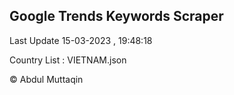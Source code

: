 

## Google Trends Keywords Scraper 
 
Last Update 15-03-2023 , 19:48:18

Country List :
VIETNAM.json



© Abdul Muttaqin 
